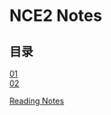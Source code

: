 # **NCE2 Notes**  
## **目录**  
[01](https://github.com/moodHappy/HelloWorld/blob/master/NCE%20notes%20md%2F01.md)  
[02](https://github.com/moodHappy/HelloWorld/blob/master/NCE%20notes%20md%2F02.md)  

[Reading Notes](https://github.com/moodHappy/HelloWorld/blob/master/Reading%20notes.md)  


